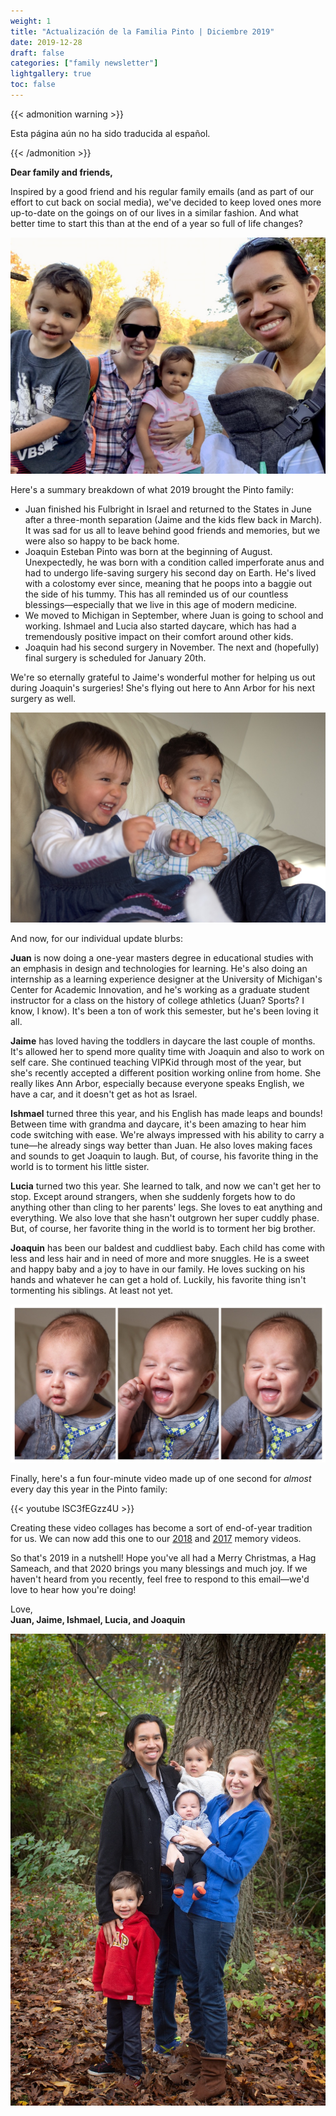 ```yaml
---
weight: 1
title: "Actualización de la Familia Pinto | Diciembre 2019"
date: 2019-12-28
draft: false
categories: ["family newsletter"]
lightgallery: true
toc: false
---
```


{{< admonition warning >}}

Esta página aún no ha sido traducida al español.

{{< /admonition >}}


**Dear family and friends,**

Inspired by a good friend and his regular family emails (and as part of our effort to cut back on social media), we've decided to keep loved ones more up-to-date on the goings on of our lives in a similar fashion. And what better time to start this than at the end of a year so full of life changes?

![](2019-12_1.jpg "Family outing along the Huron River in Ann Arbor")

Here's a summary breakdown of what 2019 brought the Pinto family:

- Juan finished his Fulbright in Israel and returned to the States in June after a three-month separation (Jaime and the kids flew back in March). It was sad for us all to leave behind good friends and memories, but we were also so happy to be back home.
- Joaquin Esteban Pinto was born at the beginning of August. Unexpectedly, he was born with a condition called imperforate anus and had to undergo life-saving surgery his second day on Earth. He's lived with a colostomy ever since, meaning that he poops into a baggie out the side of his tummy. This has all reminded us of our countless blessings—especially that we live in this age of modern medicine.
- We moved to Michigan in September, where Juan is going to school and working. Ishmael and Lucia also started daycare, which has had a tremendously positive impact on their comfort around other kids.
- Joaquin had his second surgery in November. The next and (hopefully) final surgery is scheduled for January 20th.

We're so eternally grateful to Jaime's wonderful mother for helping us out during Joaquin's surgeries! She's flying out here to Ann Arbor for his next surgery as well.

![](2019-12_2.jpg "Lucia and Ishmael laughing together at home")

And now, for our individual update blurbs:

**Juan** is now doing a one-year masters degree in educational studies with an emphasis in design and technologies for learning. He's also doing an internship as a learning experience designer at the University of Michigan's Center for Academic Innovation, and he's working as a graduate student instructor for a class on the history of college athletics (Juan? Sports? I know, I know). It's been a ton of work this semester, but he's been loving it all.

**Jaime** has loved having the toddlers in daycare the last couple of months. It's allowed her to spend more quality time with Joaquin and also to work on self care. She continued teaching VIPKid through most of the year, but she's recently accepted a different position working online from home. She really likes Ann Arbor, especially because everyone speaks English, we have a car, and it doesn't get as hot as Israel.

**Ishmael** turned three this year, and his English has made leaps and bounds! Between time with grandma and daycare, it's been amazing to hear him code switching with ease. We're always impressed with his ability to carry a tune—he already sings way better than Juan. He also loves making faces and sounds to get Joaquin to laugh. But, of course, his favorite thing in the world is to torment his little sister.

**Lucia** turned two this year. She learned to talk, and now we can't get her to stop. Except around strangers, when she suddenly forgets how to do anything other than cling to her parents' legs. She loves to eat anything and everything. We also love that she hasn't outgrown her super cuddly phase. But, of course, her favorite thing in the world is to torment her big brother.

**Joaquin** has been our baldest and cuddliest baby. Each child has come with less and less hair and in need of more and more snuggles. He is a sweet and happy baby and a joy to have in our family. He loves sucking on his hands and whatever he can get a hold of. Luckily, his favorite thing isn't tormenting his siblings. At least not yet.

![](2019-12_3.jpg "Collage of Joaquin making faces")

Finally, here's a fun four-minute video made up of one second for *almost* every day this year in the Pinto family:

{{< youtube lSC3fEGzz4U >}}

Creating these video collages has become a sort of end-of-year tradition for us. We can now add this one to our [2018](https://www.youtube.com/watch?v=Q40u_2o7elY) and [2017](https://www.youtube.com/watch?v=1toGtLkRUxM) memory videos.

So that's 2019 in a nutshell! Hope you've all had a Merry Christmas, a Hag Sameach, and that 2020 brings you many blessings and much joy. If we haven't heard from you recently, feel free to respond to this email—we'd love to hear how you're doing!

Love,</br>
**Juan, Jaime, Ishmael, Lucia, and Joaquin**

![](2019-12_4.jpg "Family picture in the woods")
